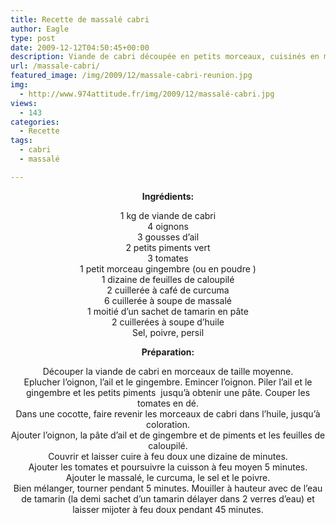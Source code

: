 ```yaml
---
title: Recette de massalé cabri
author: Eagle
type: post
date: 2009-12-12T04:50:45+00:00
description: Viande de cabri découpée en petits morceaux, cuisinés en massalé.
url: /massale-cabri/
featured_image: /img/2009/12/massale-cabri-reunion.jpg
img:
  - http://www.974attitude.fr/img/2009/12/massalé-cabri.jpg
views:
  - 143
categories:
  - Recette
tags:
  - cabri
  - massalé

---
```

<p style="text-align: center;">
  <strong>Ingrédients:</strong>
</p>

<p style="text-align: center;">
  1 kg de viande de cabri<br /> 4 oignons<br /> 3 gousses d&rsquo;ail<br /> 2 petits piments vert<br /> 3 tomates<br /> 1 petit morceau gingembre (ou en poudre )<br /> 1 dizaine de feuilles de caloupilé<br /> 2 cuillerée à café de curcuma<br /> 6 cuillerée à soupe de massalé<br /> 1 moitié d&rsquo;un sachet de tamarin en pâte<br /> 2 cuillerées à soupe d&rsquo;huile<br /> Sel, poivre, persil
</p>

<p style="text-align: center;">
  <strong>Préparation:</strong>
</p>

<p style="text-align: center;">
  Découper la viande de cabri en morceaux de taille moyenne.<br /> Eplucher l&rsquo;oignon, l&rsquo;ail et le gingembre. Emincer l&rsquo;oignon. Piler l&rsquo;ail et le gingembre et les petits piments  jusqu&rsquo;à obtenir une pâte. Couper les tomates en dé.<br /> Dans une cocotte, faire revenir les morceaux de cabri dans l&rsquo;huile, jusqu&rsquo;à coloration.<br /> Ajouter l&rsquo;oignon, la pâte d&rsquo;ail et de gingembre et de piments et les feuilles de caloupilé.<br /> Couvrir et laisser cuire à feu doux une dizaine de minutes.<br /> Ajouter les tomates et poursuivre la cuisson à feu moyen 5 minutes.<br /> Ajouter le massalé, le curcuma, le sel et le poivre.<br /> Bien mélanger, tourner pendant 5 minutes. Mouiller à hauteur avec de l&rsquo;eau de tamarin (la demi sachet d&rsquo;un tamarin délayer dans 2 verres d&rsquo;eau) et laisser mijoter à feu doux pendant 45 minutes.
</p>